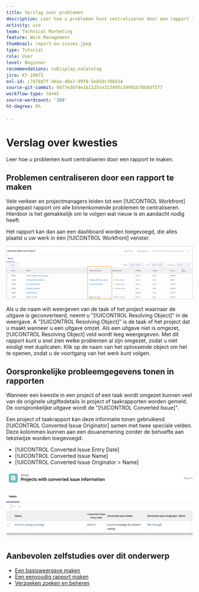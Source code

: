 ```yaml
---
title: Verslag over problemen
description: Leer hoe u problemen kunt centraliseren door een rapport te maken.
activity: use
team: Technical Marketing
feature: Work Management
thumbnail: report-on-issues.jpeg
type: Tutorial
role: User
level: Beginner
recommendations: noDisplay,noCatalog
jira: KT-10072
exl-id: c7d76d7f-46be-40a7-99f8-5e83dc708d34
source-git-commit: 6677e36f4e1b1125ce313495c34991b78b8df577
workflow-type: tm+mt
source-wordcount: '260'
ht-degree: 0%

---
```


# Verslag over kwesties

Leer hoe u problemen kunt centraliseren door een rapport te maken.

## Problemen centraliseren door een rapport te maken

Vele verkeer en projectmanagers leiden tot een [!UICONTROL Workfront] aangepast rapport om alle binnenkomende problemen te centraliseren. Hierdoor is het gemakkelijk om te volgen wat nieuw is en aandacht nodig heeft.

Het rapport kan dan aan een dashboard worden toegevoegd, die alles plaatst u uw werk in één [!UICONTROL Workfront] venster.

![Een afbeelding van de [!UICONTROL Resolving Object] kolom van een uitgifterapport.](assets/18-resolving-object-report.png)

Als u de naam wilt weergeven van de taak of het project waarnaar de uitgave is geconverteerd, neemt u &quot;[!UICONTROL Resolving Object]&quot; in de weergave. A &quot;[!UICONTROL Resolving Object]&quot; is de taak of het project dat u maakt wanneer u een uitgave omzet. Als een uitgave niet is omgezet, [!UICONTROL Resolving Object] veld wordt leeg weergegeven. Met dit rapport kunt u snel zien welke problemen al zijn omgezet, zodat u niet eindigt met duplicaten. Klik op de naam van het oplossende object om het te openen, zodat u de voortgang van het werk kunt volgen.

## Oorspronkelijke probleemgegevens tonen in rapporten

Wanneer een kwestie in een project of een taak wordt omgezet kunnen veel van de originele uitgiftedetails in project of taakrapporten worden gemeld. De oorspronkelijke uitgave wordt de &quot;[!UICONTROL Converted Issue]&quot;.

Een project of taakrapport kan deze informatie tonen gebruikend [!UICONTROL Converted Issue Originator] samen met twee speciale velden. Deze kolommen kunnen aan een douanemening zonder de behoefte aan tekstwijze worden toegevoegd:

* [!UICONTROL Converted Issue Entry Date]
* [!UICONTROL Converted Issue Name]
* [!UICONTROL Converted Issue Originator > Name]

![Een afbeelding van rapportgegevens voor uitgaven.](assets/19-text-mode-reporting-for-issues.png)


## Aanbevolen zelfstudies over dit onderwerp

* [Een basisweergave maken](/help/reporting/basic-reporting/create-a-basic-view.md)
* [Een eenvoudig rapport maken](/help/reporting/basic-reporting/create-a-simple-report.md)
* [Verzoeken zoeken en beheren](/help/manage-work/issues-requests/find-requests.md)


